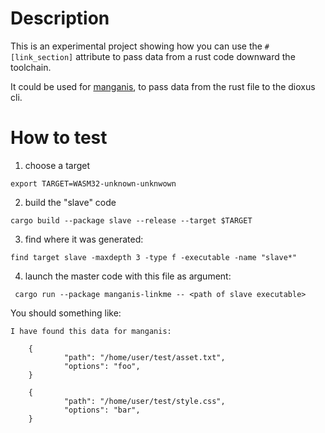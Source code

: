 # Description

This is an experimental project showing how you can use the `#[link_section]` attribute to pass data from a rust code downward the toolchain.

It could be used for [manganis](https://github.com/DioxusLabs/collect-assets), to pass data from the rust file to the dioxus cli.

# How to test

1) choose a target

```
export TARGET=WASM32-unknown-unknwown
```

2) build the "slave" code

```
cargo build --package slave --release --target $TARGET
```

3) find where it was generated:

```
find target slave -maxdepth 3 -type f -executable -name "slave*"
```


4) launch the master code with this file as argument:

```
 cargo run --package manganis-linkme -- <path of slave executable>
```

You should something like:
```
I have found this data for manganis:

    {
            "path": "/home/user/test/asset.txt",
            "options": "foo",
    }

    {
            "path": "/home/user/test/style.css",
            "options": "bar",
    }

```
